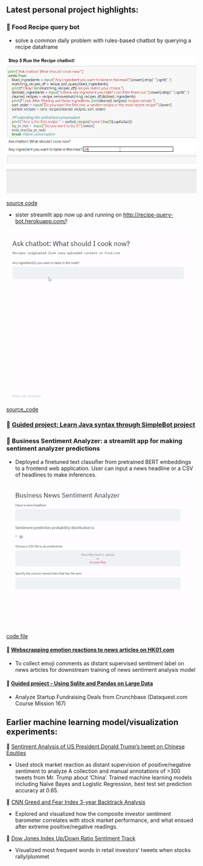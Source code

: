 ## Latest personal project highlights:

###  Food Recipe query bot 
- solve a common daily problem with rules-based chatbot by querying a recipe dataframe

![recipe bot demo](https://github.com/Amyylam/sentimentscale/blob/master/demo_recipebot.gif)

[source code](https://github.com/Amyylam/sentimentscale/blob/master/recipe_bot.ipynb)

- sister streamlit app now up and running on http://recipe-query-bot.herokuapp.com/!

![recipe_gif](recipebot_demo_chickenham.gif)

[source_code](https://github.com/Amyylam/sentimentscale/blob/master/recipe_bot_app.py)

###  [Guided project: Learn Java syntax through SimpleBot project](https://github.com/Amyylam/sentimentscale/blob/master/Learn%20Java%20syntax%20through%20project%20SimpleBot.md)

###  Business Sentiment Analyzer: a streamlit app for making sentiment analyzer predictions
-	Deployed a finetuned text classifier from pretrained BERT embeddings to a frontend web application. User can input a news headline or a CSV of headlines to make inferences.

![Simple news sentiment analyzer app made with Streamlit](https://github.com/Amyylam/sentimentscale/blob/master/news_senti_app_demo.gif)

[code file](https://github.com/Amyylam/sentimentscale/blob/master/flair_make_predictions_app.py)

####  [Webscrapping emotion reactions to news articles on HK01.com](https://github.com/Amyylam/sentimentscale/blob/master/emo_count_corpus.py)
- To collect emoji comments as distant supervised sentiment label on news articles for downstream training of news sentiment analysis model 

####  [Guided project - Using Sqlite and Pandas on Large Data](https://github.com/Amyylam/sentimentscale/blob/master/guided_project_large_data_handling/Using_Sqlite_Pandas_on_Large_Data.ipynb)
- Analyze Startup Fundraising Deals from Crunchbase (Dataquest.com Course Mission 167)

## Earlier machine learning model/visualization experiments:

	[Sentiment Analysis of US President Donald Trump’s tweet on Chinese Equities](https://github.com/Amyylam/sentimentscale/blob/master/sentiment_analysis_trial.ipynb)
-	Used stock market reaction as distant supervision of positive/negative sentiment to analyze A collection and manual annotations of >300 tweets from Mr. Trump about ‘China’. Trained machine learning models including Naïve Bayes and Logistic Regression, best test set prediction accuracy at 0.65.

	[CNN Greed and Fear Index 3-year Backtrack Analysis](https://github.com/Amyylam/sentimentscale/blob/master/CNNGreedIndex_3yr_backtrack.ipynb)
-	 Explored and visualized how the composite investor sentiment barometer correlates with stock market performance, and what ensued after extreme positive/negative readings.

	[Dow Jones Index Up/Down Ratio Sentiment Track](https://github.com/Amyylam/sentimentscale/blob/master/UpDown_ratio_sentiment_track.ipynb)
-	 Visualized most frequent words in retail investors’ tweets when stocks rally/plummet

